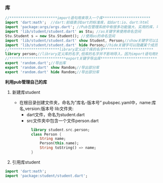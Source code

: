 ### 库
```dart
//**********************import语句用来导入一个库**********************
import 'dart:math';  //dart:前缀表示Dart的标准库，如dart:io、dart:html
import 'package:args/args.dart'; //Pub包管理系统中有很多功能强大、实用的库，可以使用前缀 package:
import 'lib/student/student.dart' as Stu; //as关键字来使用命名空间
Stu.Student s = new Stu.Student(); //使用as的命名空间
import 'lib/student/student.dart' show Student, Person;//show关键字可以显示某个成员
import 'lib/student/student.dart' hide Person;//hide关键字可以隐藏某个成员
//***********************library定义这个库的名字***********************
library person;//library定义库的名字,但库的名字并不影响导入，因为import语句用的是字符串Uri
//**************************export关键字导出库**************************
export 'random.dart';//导出库
export 'random.dart' show Random;//导出部分库
export 'random.dart' hide Random;//导出部分库
```
**利用pub管理自己的库**
1. 新建库student
    * 在根目录创建文件夹，命名为”库名-版本号“
      pubspec.yaml中，name:库名,version:版本号
      lib文件夹:
        * dart文件，命名为student.dart
        * src文件夹中包含一个文件person.dart
          ```dart
            library student.src.person;
            class Person {
                String name;
                Person(this.name);
                String toString() => name;
            }
          ```

1. 引用库student
  ```dart
  import 'dart:math';
  import 'package:student/student.dart';
  ```
